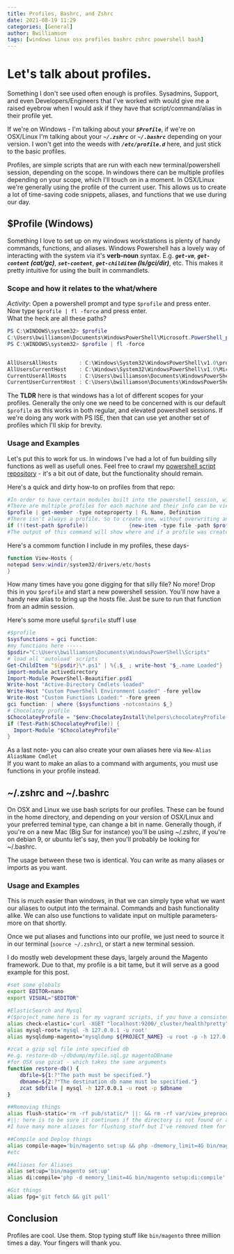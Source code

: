 ```yaml
---
title: Profiles, Bashrc, and Zshrc
date: 2021-08-19 11:29
categories: [General]
author: Bwilliamson
tags: [windows linux osx profiles bashrc zshrc powershell bash]
---
```


# Let's talk about profiles.  

Something I don't see used often enough is profiles. Sysadmins, Support, and even Developers/Engineers that I've worked with would give me a raised eyebrow when I would ask if they have that script/command/alias in their profile yet.

If we're on Windows - I'm talking about your ***`$Profile`***, if we're on OSX/Linux I'm talking about your ***`~/.zshrc`*** or ***`~/.bashrc`*** depending on your version. I won't get into the weeds with ***`/etc/profile.d`*** here, and just stick to the basic profiles. 

Profiles, are simple scripts that are run with each new terminal/powershell session, depending on the scope. In windows there can be multiple profiles depending on your scope, which I'll touch on in a moment. In OSX/Linux we're generally using the profile of the current user. This allows us to create a lot of time-saving code snippets, aliases, and functions that we use during our day.

## $Profile (Windows)

Something I love to set up on my windows workstations is plenty of handy commands, functions, and aliases. Windows Powershell has a lovely way of interacting with the system via it's **verb-noun** syntax. E.g. ***`get-vm`***, ***`get-content` (cat/gc)***, ***`set-content`***, ***`get-childitem` (ls/gci/dir)***, etc. This makes it pretty intuitive for using the built in commandlets. 

### Scope and how it relates to the what/where 

*Activity*: Open a powershell prompt and type `$profile` and press enter.  
Now type `$profile | fl -force` and press enter.  
What the heck are all these paths?
```powershell
PS C:\WINDOWS\system32> $profile
C:\Users\bwilliamson\Documents\WindowsPowerShell\Microsoft.PowerShell_profile.ps1
PS C:\WINDOWS\system32> $profile | fl -force


AllUsersAllHosts       : C:\Windows\System32\WindowsPowerShell\v1.0\profile.ps1
AllUsersCurrentHost    : C:\Windows\System32\WindowsPowerShell\v1.0\Microsoft.PowerShell_profile.ps1
CurrentUserAllHosts    : C:\Users\bwilliamson\Documents\WindowsPowerShell\profile.ps1
CurrentUserCurrentHost : C:\Users\bwilliamson\Documents\WindowsPowerShell\Microsoft.PowerShell_profile.ps1
```

The **TLDR** here is that windows has a lot of different scopes for your profiles. Generally the only one we need to be concerned with is our default `$profile` as this works in both regular, and elevated powershell sessions. If we're doing any work with PS ISE, then that can use yet another set of profiles which I'll skip for brevity. 

### Usage and Examples

Let's put this to work for us. In windows I've had a lot of fun building silly functions as well as usefull ones. Feel free to crawl my [powershell script repository](https://github.com/Bwilliamson55/Powershell-and-batch-scripts) - it's a bit out of date, but the functionality should remain. 

Here's a quick and dirty how-to on profiles from that repo:  
```powershell
#In order to have certain modules built into the powershell session, without remembering the command for them, add them to the powershell profile on the machine.
#There are multiple profiles for each machine and their info can be viewed with the following:
$profile | get-member -type noteproperty | FL Name, Definition
#There isn't always a profile. So to create one, without overwriting any existing use this command in a PowerShell-
if (!(test-path $profile))             {new-item -type file -path $profile -force}
#The output of this command will show where and if a profile was created.
```

Here's a commom function I include in my profiles, these days-  
```powershell
function View-Hosts {
notepad $env:windir/system32/drivers/etc/hosts
}
```

How many times have you gone digging for that silly file? No more! Drop this in you `$profile` and start a new powershell session. You'll now have a handy new alias to bring up the hosts file. Just be sure to run that function from an admin session.

Here's some more useful `$profile` stuff I use  
```powershell
#$profile
$sysfunctions = gci function:
#my functions here -----
$psdir="C:\Users\bwilliamson\Documents\WindowsPowerShell\Scripts"  
# load all 'autoload' scripts
Get-ChildItem "${psdir}\*.ps1" | %{.$_ ; write-host "$_.name Loaded"} 
import-module activedirectory
Import-Module PowerShell-Beautifier.psd1
Write-host "Active-Directory Cmdlets loaded"
Write-Host "Custom PowerShell Environment Loaded" -fore yellow
Write-Host "Custom Functions Loaded:" -fore green
gci function: | where {$sysfunctions -notcontains $_}
# Chocolatey profile
$ChocolateyProfile = "$env:ChocolateyInstall\helpers\chocolateyProfile.psm1"
if (Test-Path($ChocolateyProfile)) {
  Import-Module "$ChocolateyProfile"
}
```

As a last note- you can also create your own aliases here via `New-Alias AliasName Cmdlet`  
If you want to make an alias to a command with arguments, you must use functions in your profile instead.

## ~/.zshrc and ~/.bashrc

On OSX and Linux we use bash scripts for our profiles. These can be found in the home directory, and depending on your version of OSX/Linux and your preferred teminal type, can change a bit in name. Generally though, if you're on a new Mac (Big Sur for instance) you'll be using ~/.zshrc, if you're on debian 9, or ubuntu let's say, then you'll probably be looking for ~/.bashrc.

The usage between these two is identical. You can write as many aliases or imports as you want. 

### Usage and Examples

This is much easier than windows, in that we can simply type what we want our aliases to output into the termainal. Commands and bash functionality alike. We can also use functions to validate input on multiple parameters- more on that shortly.

Once we put aliases and functions into our profile, we just need to source it in our terminal (`source ~/.zshrc`), or start a new terminal session.

I do mostly web development these days, largely around the Magento framework. Due to that, my profile is a bit tame, but it will serve as a good example for this post. 

```bash
#set some globals
export EDITOR=nano
export VISUAL="$EDITOR"

#ElasticSearch and Mysql
#($project_name here is for my vagrant scripts, if you have a consistent environment then change those out)
alias check-elastic='curl -XGET "localhost:9200/_cluster/health?pretty"'
alias mysql-root='mysql -h 127.0.0.1 -u root'
alias mysqldump-magento="mysqldump ${PROJECT_NAME} -u root -p -h 127.0.0.1 | gzip > ~/dbdump/${PROJECT_NAME}_$(date "+%Y-%m-%d_%H%M").sql.gz"

#zcat a gzip sql file into specified db
#e.g. restore-db ~/dbdump/myfile.sql.gz magentoDBname
#for OSX use gzcat - which takes the same arguments
function restore-db() {
    dbfile=${1:?"The path must be specified."}
    dbname=${2:?"The destination db name must be specified."}   
    zcat $dbfile | mysql -h 127.0.0.1 -u root -p $dbname
}

##Removing things
alias flush-static='rm -rf pub/static/* ||: && rm -rf var/view_preprocessed/* ||: && rm -rf var/cache/* ||: && rm -rf var/page_cache/* ||:'
#||: here is to be sure it continues if the directory is not found or already empty.
#I have many more aliases for flushing stuff but I've removed them for brevity

##Compile and Deploy things
alias compile-mage='bin/magento set:up && php -dmemory_limit=4G bin/magento setup:di:compile && bin/magento c:c'
#etc

##Aliases for Aliases
alias set:up='bin/magento set:up'
alias di:compile='php -d memory_limit=4G bin/magento setup:di:compile'

#Git things
alias fpg='git fetch && git pull'
```

## Conclusion

Profiles are cool. Use them. Stop typing stuff like `bin/magento` three million times a day. Your fingers will thank you.